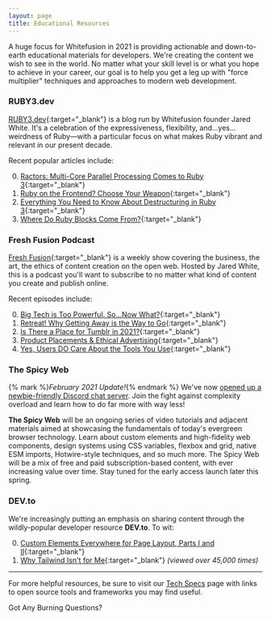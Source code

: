 ```yaml
---
layout: page
title: Educational Resources
---
```


A huge focus for Whitefusion in 2021 is providing actionable and down-to-earth educational materials for developers. We're creating the content we wish to see in the world. No matter what your skill level is or what you hope to achieve in your career, our goal is to help you get a leg up with "force multiplier" techniques and approaches to modern web development.

### RUBY3.dev

[RUBY3.dev](https://www.ruby3.dev){:target="_blank"} is a blog run by Whitefusion founder Jared White. It's a celebration of the expressiveness, flexibility, and…yes…weirdness of Ruby—with a particular focus on what makes Ruby vibrant and relevant in our present decade.

Recent popular articles include:

0. [Ractors: Multi-Core Parallel Processing Comes to Ruby 3](https://www.ruby3.dev/ruby-3-fundamentals/2021/01/27/ractors-multi-core-parallel-processing-in-ruby-3/){:target="_blank"}
0. [Ruby on the Frontend? Choose Your Weapon](https://www.ruby3.dev/frontend-development/2020/12/03/ruby-on-the-frontend/){:target="_blank"}
0. [Everything You Need to Know About Destructuring in Ruby 3](https://www.ruby3.dev/ruby-3-fundamentals/2021/01/06/everything-you-need-to-know-about-destructuring-in-ruby-3/){:target="_blank"}
0. [Where Do Ruby Blocks Come From?](https://www.ruby3.dev/syntax-and-metaprogramming/2020/11/19/where-do-blocks-come-from/){:target="_blank"}

### Fresh Fusion Podcast

[Fresh Fusion](https://jaredwhite.com/podcast){:target="_blank"} is a weekly show covering the business, the art, the ethics of content creation on the open web. Hosted by Jared White, this is a podcast you'll want to subscribe to no matter what kind of content you create and publish online.

Recent episodes include:

0. [Big Tech is Too Powerful. So…Now What?](https://jaredwhite.com/podcast/62/){:target="_blank"}
0. [Retreat! Why Getting Away is the Way to Go](https://jaredwhite.com/podcast/59/){:target="_blank"}
0. [Is There a Place for Tumblr in 2021?](https://jaredwhite.com/podcast/64/){:target="_blank"}
0. [Product Placements & Ethical Advertising](https://jaredwhite.com/podcast/58/){:target="_blank"}
0. [Yes, Users DO Care About the Tools You Use](https://jaredwhite.com/podcast/56/){:target="_blank"}

### The Spicy Web

{% mark %}_February 2021 Update!_{% endmark %} We've now [opened up a newbie-friendly Discord chat server](https://discord.com/invite/CUuYVH7Qa9). Join the fight against complexity overload and learn how to do far more with way less!

**The Spicy Web** will be an ongoing series of video tutorials and adjacent materials aimed at showcasing the fundamentals of today's evergreen browser technology. Learn about custom elements and high-fidelity web components, design systems using CSS variables, flexbox and grid, native ESM imports, Hotwire-style techniques, and so much more. The Spicy Web will be a mix of free and paid subscription-based content, with ever increasing value over time. Stay tuned for the early access launch later this spring.

### DEV.to

We're increasingly putting an emphasis on sharing content through the wildly-popular developer resource **DEV.to**. To wit:

0. [Custom Elements Everywhere for Page Layout, Parts I and II](https://dev.to/jaredcwhite/custom-elements-everywhere-for-page-layout-parts-i-and-ii-438p){:target="_blank"}
0. [Why Tailwind Isn't for Me](https://dev.to/jaredcwhite/why-tailwind-isn-t-for-me-5c90){:target="_blank"} _(viewed over 45,000 times)_

----

For more helpful resources, be sure to visit our [Tech Specs](/tech/) page with links to open source tools and frameworks you may find useful.

<sl-button variant="primary" size="large" pill onclick="document.querySelector('sl-dialog').show()">Got Any Burning Questions?</sl-button>
